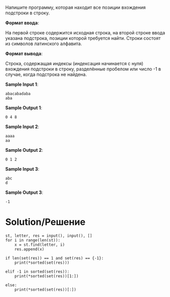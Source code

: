 Напишите программу, которая находит все позиции вхождения подстроки в строку.

**Формат ввода**:

На первой строке содержится исходная строка, на второй строке ввода указана подстрока, позиции которой требуется найти. Строки состоят из символов латинского алфавита.

**Формат вывода**:

Строка, содержащая индексы (индексация начинается с нуля) вхождения подстроки в строку, разделённые пробелом или число -1 в случае, когда подстрока не найдена.

**Sample Input 1**:

```
abacabadaba
aba
```

**Sample Output 1**:

`0 4 8`

**Sample Input 2**:

```
aaaa
aa
```

**Sample Output 2**:

`0 1 2`

**Sample Input 3**:

```
abc
d
```

**Sample Output 3**:

`-1`

# Solution/Решение

```
st, letter, res = input(), input(), []
for i in range(len(st)):
    x = st.find(letter, i)
    res.append(x)

if len(set(res)) == 1 and set(res) == {-1}:
    print(*sorted(set(res)))

elif -1 in sorted(set(res)):
    print(*sorted(set(res))[1:])

else:
    print(*sorted(set(res))[:])
```
